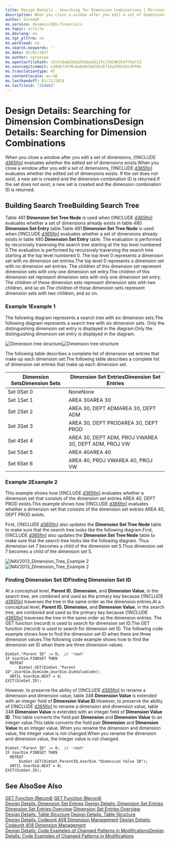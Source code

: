 ```yaml
---
title: Design Details - Searching for Dimension Combinations | Microsoft Docs
description: When you close a window after you edit a set of dimensions, Business Central evaluates whether the edited set of dimensions exists. If the set does not exist, a new set is created and the dimension combination ID is returned.
author: SorenGP
ms.service: dynamics365-financials
ms.topic: article
ms.devlang: na
ms.tgt_pltfrm: na
ms.workload: na
ms.search.keywords: ''
ms.date: 07/01/2017
ms.author: sgroespe
ms.openlocfilehash: cb53c8a6d3da293a6a5622fc1fd296354f75e713
ms.sourcegitcommit: e10de72476c6a6e0cbd35bcb714a29b535c39f0e
ms.translationtype: HT
ms.contentlocale: en-GB
ms.lasthandoff: 01/21/2019
ms.locfileid: "254692"
---
```

# <a name="design-details-searching-for-dimension-combinations"></a><span data-ttu-id="ff961-104">Design Details: Searching for Dimension Combinations</span><span class="sxs-lookup"><span data-stu-id="ff961-104">Design Details: Searching for Dimension Combinations</span></span>
<span data-ttu-id="ff961-105">When you close a window after you edit a set of dimensions, [!INCLUDE [d365fin](includes/d365fin_md.md)] evaluates whether the edited set of dimensions exists.</span><span class="sxs-lookup"><span data-stu-id="ff961-105">When you close a window after you edit a set of dimensions, [!INCLUDE [d365fin](includes/d365fin_md.md)] evaluates whether the edited set of dimensions exists.</span></span> <span data-ttu-id="ff961-106">If the set does not exist, a new set is created and the dimension combination ID is returned.</span><span class="sxs-lookup"><span data-stu-id="ff961-106">If the set does not exist, a new set is created and the dimension combination ID is returned.</span></span>  

## <a name="building-search-tree"></a><span data-ttu-id="ff961-107">Building Search Tree</span><span class="sxs-lookup"><span data-stu-id="ff961-107">Building Search Tree</span></span>  
 <span data-ttu-id="ff961-108">Table 481 **Dimension Set Tree Node** is used when [!INCLUDE [d365fin](includes/d365fin_md.md)] evaluates whether a set of dimensions already exists in table 480 **Dimension Set Entry** table.</span><span class="sxs-lookup"><span data-stu-id="ff961-108">Table 481 **Dimension Set Tree Node** is used when [!INCLUDE [d365fin](includes/d365fin_md.md)] evaluates whether a set of dimensions already exists in table 480 **Dimension Set Entry** table.</span></span> <span data-ttu-id="ff961-109">The evaluation is performed by recursively traversing the search tree starting at the top level numbered 0.</span><span class="sxs-lookup"><span data-stu-id="ff961-109">The evaluation is performed by recursively traversing the search tree starting at the top level numbered 0.</span></span> <span data-ttu-id="ff961-110">The top level 0 represents a dimension set with no dimension set entries.</span><span class="sxs-lookup"><span data-stu-id="ff961-110">The top level 0 represents a dimension set with no dimension set entries.</span></span> <span data-ttu-id="ff961-111">The children of this dimension set represent dimension sets with only one dimension set entry.</span><span class="sxs-lookup"><span data-stu-id="ff961-111">The children of this dimension set represent dimension sets with only one dimension set entry.</span></span> <span data-ttu-id="ff961-112">The children of these dimension sets represent dimension sets with two children, and so on.</span><span class="sxs-lookup"><span data-stu-id="ff961-112">The children of these dimension sets represent dimension sets with two children, and so on.</span></span>  

### <a name="example-1"></a><span data-ttu-id="ff961-113">Example 1</span><span class="sxs-lookup"><span data-stu-id="ff961-113">Example 1</span></span>  
 <span data-ttu-id="ff961-114">The following diagram represents a search tree with six dimension sets.</span><span class="sxs-lookup"><span data-stu-id="ff961-114">The following diagram represents a search tree with six dimension sets.</span></span> <span data-ttu-id="ff961-115">Only the distinguishing dimension set entry is displayed in the diagram.</span><span class="sxs-lookup"><span data-stu-id="ff961-115">Only the distinguishing dimension set entry is displayed in the diagram.</span></span>  

 <span data-ttu-id="ff961-116">![Dimension tree structure](media/nav2013_dimension_tree.png "NAV2013_Dimension_Tree")</span><span class="sxs-lookup"><span data-stu-id="ff961-116">![Dimension tree structure](media/nav2013_dimension_tree.png "NAV2013_Dimension_Tree")</span></span>  

 <span data-ttu-id="ff961-117">The following table describes a complete list of dimension set entries that make up each dimension set.</span><span class="sxs-lookup"><span data-stu-id="ff961-117">The following table describes a complete list of dimension set entries that make up each dimension set.</span></span>  

|<span data-ttu-id="ff961-118">Dimension Sets</span><span class="sxs-lookup"><span data-stu-id="ff961-118">Dimension Sets</span></span>|<span data-ttu-id="ff961-119">Dimension Set Entries</span><span class="sxs-lookup"><span data-stu-id="ff961-119">Dimension Set Entries</span></span>|  
|--------------------|---------------------------|  
|<span data-ttu-id="ff961-120">Set 0</span><span class="sxs-lookup"><span data-stu-id="ff961-120">Set 0</span></span>|<span data-ttu-id="ff961-121">None</span><span class="sxs-lookup"><span data-stu-id="ff961-121">None</span></span>|  
|<span data-ttu-id="ff961-122">Set 1</span><span class="sxs-lookup"><span data-stu-id="ff961-122">Set 1</span></span>|<span data-ttu-id="ff961-123">AREA 30</span><span class="sxs-lookup"><span data-stu-id="ff961-123">AREA 30</span></span>|  
|<span data-ttu-id="ff961-124">Set 2</span><span class="sxs-lookup"><span data-stu-id="ff961-124">Set 2</span></span>|<span data-ttu-id="ff961-125">AREA 30, DEPT ADM</span><span class="sxs-lookup"><span data-stu-id="ff961-125">AREA 30, DEPT ADM</span></span>|  
|<span data-ttu-id="ff961-126">Set 3</span><span class="sxs-lookup"><span data-stu-id="ff961-126">Set 3</span></span>|<span data-ttu-id="ff961-127">AREA 30, DEPT PROD</span><span class="sxs-lookup"><span data-stu-id="ff961-127">AREA 30, DEPT PROD</span></span>|  
|<span data-ttu-id="ff961-128">Set 4</span><span class="sxs-lookup"><span data-stu-id="ff961-128">Set 4</span></span>|<span data-ttu-id="ff961-129">AREA 30, DEPT ADM, PROJ VW</span><span class="sxs-lookup"><span data-stu-id="ff961-129">AREA 30, DEPT ADM, PROJ VW</span></span>|  
|<span data-ttu-id="ff961-130">Set 5</span><span class="sxs-lookup"><span data-stu-id="ff961-130">Set 5</span></span>|<span data-ttu-id="ff961-131">AREA 40</span><span class="sxs-lookup"><span data-stu-id="ff961-131">AREA 40</span></span>|  
|<span data-ttu-id="ff961-132">Set 6</span><span class="sxs-lookup"><span data-stu-id="ff961-132">Set 6</span></span>|<span data-ttu-id="ff961-133">AREA 40, PROJ VW</span><span class="sxs-lookup"><span data-stu-id="ff961-133">AREA 40, PROJ VW</span></span>|  

### <a name="example-2"></a><span data-ttu-id="ff961-134">Example 2</span><span class="sxs-lookup"><span data-stu-id="ff961-134">Example 2</span></span>  
 <span data-ttu-id="ff961-135">This example shows how [!INCLUDE [d365fin](includes/d365fin_md.md)] evaluates whether a dimension set that consists of the dimension set entries AREA 40, DEPT PROD exists.</span><span class="sxs-lookup"><span data-stu-id="ff961-135">This example shows how [!INCLUDE [d365fin](includes/d365fin_md.md)] evaluates whether a dimension set that consists of the dimension set entries AREA 40, DEPT PROD exists.</span></span>  

 <span data-ttu-id="ff961-136">First, [!INCLUDE [d365fin](includes/d365fin_md.md)] also updates the **Dimension Set Tree Node** table to make sure that the search tree looks like the following diagram.</span><span class="sxs-lookup"><span data-stu-id="ff961-136">First, [!INCLUDE [d365fin](includes/d365fin_md.md)] also updates the **Dimension Set Tree Node** table to make sure that the search tree looks like the following diagram.</span></span> <span data-ttu-id="ff961-137">Thus dimension set 7 becomes a child of the dimension set 5.</span><span class="sxs-lookup"><span data-stu-id="ff961-137">Thus dimension set 7 becomes a child of the dimension set 5.</span></span>  

 <span data-ttu-id="ff961-138">![NAV2013&#95;Dimension&#95;Tree&#95;Example 2](media/nav2013_dimension_tree_example2.png "NAV2013_Dimension_Tree_Example2")</span><span class="sxs-lookup"><span data-stu-id="ff961-138">![NAV2013&#95;Dimension&#95;Tree&#95;Example 2](media/nav2013_dimension_tree_example2.png "NAV2013_Dimension_Tree_Example2")</span></span>  

### <a name="finding-dimension-set-id"></a><span data-ttu-id="ff961-139">Finding Dimension Set ID</span><span class="sxs-lookup"><span data-stu-id="ff961-139">Finding Dimension Set ID</span></span>  
 <span data-ttu-id="ff961-140">At a conceptual level, **Parent ID**, **Dimension**, and **Dimension Value**, in the search tree, are combined and used as the primary key because [!INCLUDE [d365fin](includes/d365fin_md.md)] traverses the tree in the same order as the dimension entries.</span><span class="sxs-lookup"><span data-stu-id="ff961-140">At a conceptual level, **Parent ID**, **Dimension**, and **Dimension Value**, in the search tree, are combined and used as the primary key because [!INCLUDE [d365fin](includes/d365fin_md.md)] traverses the tree in the same order as the dimension entries.</span></span> <span data-ttu-id="ff961-141">The GET function (record) is used to search for dimension set ID.</span><span class="sxs-lookup"><span data-stu-id="ff961-141">The GET function (record) is used to search for dimension set ID.</span></span> <span data-ttu-id="ff961-142">The following code example shows how to find the dimension set ID when there are three dimension values.</span><span class="sxs-lookup"><span data-stu-id="ff961-142">The following code example shows how to find the dimension set ID when there are three dimension values.</span></span>  

```  
DimSet."Parent ID" := 0;  // 'root'  
IF UserDim.FINDSET THEN  
  REPEAT  
      DimSet.GET(DimSet."Parent ID",UserDim.DimCode,UserDim.DimValueCode);  
  UNTIL UserDim.NEXT = 0;  
EXIT(DimSet.ID);  

```  

 <span data-ttu-id="ff961-143">However, to preserve the ability of [!INCLUDE [d365fin](includes/d365fin_md.md)] to rename a dimension and dimension value, table 348 **Dimension Value** is extended with an integer field of **Dimension Value ID**.</span><span class="sxs-lookup"><span data-stu-id="ff961-143">However, to preserve the ability of [!INCLUDE [d365fin](includes/d365fin_md.md)] to rename a dimension and dimension value, table 348 **Dimension Value** is extended with an integer field of **Dimension Value ID**.</span></span> <span data-ttu-id="ff961-144">This table converts the field pair **Dimension** and **Dimension Value** to an integer value.</span><span class="sxs-lookup"><span data-stu-id="ff961-144">This table converts the field pair **Dimension** and **Dimension Value** to an integer value.</span></span> <span data-ttu-id="ff961-145">When you rename the dimension and dimension value, the integer value is not changed.</span><span class="sxs-lookup"><span data-stu-id="ff961-145">When you rename the dimension and dimension value, the integer value is not changed.</span></span>  

```  
DimSet."Parent ID" := 0;  // 'root'  
IF UserDim.FINDSET THEN  
  REPEAT  
      DimSet.GET(DimSet.ParentID,UserDim."Dimension Value ID");  
  UNTIL UserDim.NEXT = 0;  
EXIT(DimSet.ID);  

```  

## <a name="see-also"></a><span data-ttu-id="ff961-146">See Also</span><span class="sxs-lookup"><span data-stu-id="ff961-146">See Also</span></span>  
 <span data-ttu-id="ff961-147">[GET Function (Record)](/dynamics-nav/GET-Function--Record-)  </span><span class="sxs-lookup"><span data-stu-id="ff961-147">[GET Function (Record)](/dynamics-nav/GET-Function--Record-)  </span></span>  
 <span data-ttu-id="ff961-148">[Design Details: Dimension Set Entries](design-details-dimension-set-entries.md) </span><span class="sxs-lookup"><span data-stu-id="ff961-148">[Design Details: Dimension Set Entries](design-details-dimension-set-entries.md) </span></span>  
 <span data-ttu-id="ff961-149">[Dimension Set Entries Overview](design-details-dimension-set-entries-overview.md) </span><span class="sxs-lookup"><span data-stu-id="ff961-149">[Dimension Set Entries Overview](design-details-dimension-set-entries-overview.md) </span></span>  
 <span data-ttu-id="ff961-150">[Design Details: Table Structure](design-details-table-structure.md) </span><span class="sxs-lookup"><span data-stu-id="ff961-150">[Design Details: Table Structure](design-details-table-structure.md) </span></span>  
 <span data-ttu-id="ff961-151">[Design Details: Codeunit 408 Dimension Management](design-details-codeunit-408-dimension-management.md) </span><span class="sxs-lookup"><span data-stu-id="ff961-151">[Design Details: Codeunit 408 Dimension Management](design-details-codeunit-408-dimension-management.md) </span></span>  
 [<span data-ttu-id="ff961-152">Design Details: Code Examples of Changed Patterns in Modifications</span><span class="sxs-lookup"><span data-stu-id="ff961-152">Design Details: Code Examples of Changed Patterns in Modifications</span></span>](design-details-code-examples-of-changed-patterns-in-modifications.md)
